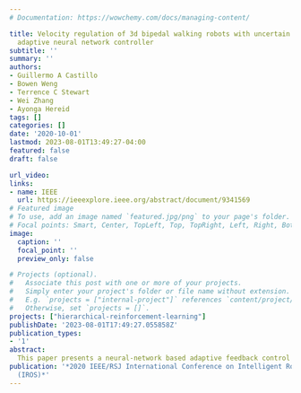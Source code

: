 ```yaml
---
# Documentation: https://wowchemy.com/docs/managing-content/

title: Velocity regulation of 3d bipedal walking robots with uncertain dynamics through
  adaptive neural network controller
subtitle: ''
summary: ''
authors:
- Guillermo A Castillo
- Bowen Weng
- Terrence C Stewart
- Wei Zhang
- Ayonga Hereid
tags: []
categories: []
date: '2020-10-01'
lastmod: 2023-08-01T13:49:27-04:00
featured: false
draft: false

url_video: 
links:
- name: IEEE
  url: https://ieeexplore.ieee.org/abstract/document/9341569
# Featured image
# To use, add an image named `featured.jpg/png` to your page's folder.
# Focal points: Smart, Center, TopLeft, Top, TopRight, Left, Right, BottomLeft, Bottom, BottomRight.
image:
  caption: ''
  focal_point: ''
  preview_only: false

# Projects (optional).
#   Associate this post with one or more of your projects.
#   Simply enter your project's folder or file name without extension.
#   E.g. `projects = ["internal-project"]` references `content/project/deep-learning/index.md`.
#   Otherwise, set `projects = []`.
projects: ["hierarchical-reinforcement-learning"]
publishDate: '2023-08-01T17:49:27.055858Z'
publication_types:
- '1'
abstract: 
  This paper presents a neural-network based adaptive feedback control structure to regulate the velocity of 3D bipedal robots under dynamics uncertainties. Existing Hybrid Zero Dynamics (HZD)-based controllers regulate velocity through the implementation of heuristic regulators that do not consider model and environmental uncertainties, which may significantly affect the tracking performance of the controllers. In this paper, we address the uncertainties in the robot dynamics from the perspective of the reduced dimensional representation of virtual constraints and propose the integration of an adaptive neural network-based controller to regulate the robot velocity in the presence of model parameter uncertainties. The proposed approach yields improved tracking performance under dynamics uncertainties. The shallow adaptive neural network used in this paper does not require training a priori and has the potential to be implemented on the real-time robotic controller. A comparative simulation study of a 3D Cassie robot is presented to illustrate the performance of the proposed approach under various scenarios. 
publication: '*2020 IEEE/RSJ International Conference on Intelligent Robots and Systems
  (IROS)*'
---
```

